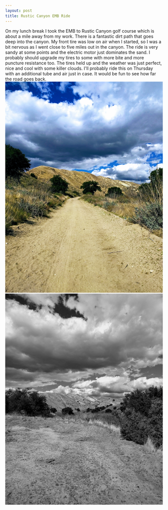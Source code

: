 ```yaml
---
layout: post
title: Rustic Canyon EMB Ride
---
```

On my lunch break I took the EMB to Rustic Canyon golf course which is about a mile away from my work.  There is a fantastic dirt
path that goes deep into the canyon.  My front tire was low on air when I started, so I was a bit nervous as I went close to five
miles out in the canyon.  The ride is very sandy at some points and the electric motor just dominates the sand.  I probably should
upgrade my tires to some with more bite and more puncture resistance too.  The tires held up and the weather was just perfect, nice
and cool with some killer clouds.  I'll probably ride this on Thursday with an additional tube and air just in case.  It would be fun 
to see how far the road goes back.  
![path](/images/path.jpg)
![cloud](/images/cloud.jpg)

